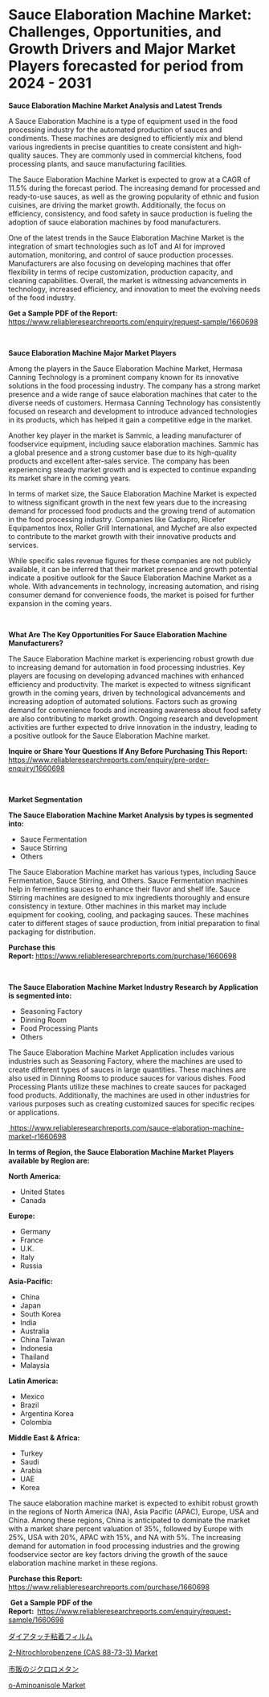 <p><h1>Sauce Elaboration Machine Market: Challenges, Opportunities, and Growth Drivers and Major Market Players forecasted for period from 2024 - 2031</h1></p><p><strong>Sauce Elaboration Machine Market Analysis and Latest Trends</strong></p>
<p><p>A Sauce Elaboration Machine is a type of equipment used in the food processing industry for the automated production of sauces and condiments. These machines are designed to efficiently mix and blend various ingredients in precise quantities to create consistent and high-quality sauces. They are commonly used in commercial kitchens, food processing plants, and sauce manufacturing facilities.</p><p>The Sauce Elaboration Machine Market is expected to grow at a CAGR of 11.5% during the forecast period. The increasing demand for processed and ready-to-use sauces, as well as the growing popularity of ethnic and fusion cuisines, are driving the market growth. Additionally, the focus on efficiency, consistency, and food safety in sauce production is fueling the adoption of sauce elaboration machines by food manufacturers.</p><p>One of the latest trends in the Sauce Elaboration Machine Market is the integration of smart technologies such as IoT and AI for improved automation, monitoring, and control of sauce production processes. Manufacturers are also focusing on developing machines that offer flexibility in terms of recipe customization, production capacity, and cleaning capabilities. Overall, the market is witnessing advancements in technology, increased efficiency, and innovation to meet the evolving needs of the food industry.</p></p>
<p><strong>Get a Sample PDF of the Report:&nbsp;</strong> <a href="https://www.reliableresearchreports.com/enquiry/request-sample/1660698">https://www.reliableresearchreports.com/enquiry/request-sample/1660698</a></p>
<p>&nbsp;</p>
<p><strong>Sauce Elaboration Machine Major Market Players</strong></p>
<p><p>Among the players in the Sauce Elaboration Machine Market, Hermasa Canning Technology is a prominent company known for its innovative solutions in the food processing industry. The company has a strong market presence and a wide range of sauce elaboration machines that cater to the diverse needs of customers. Hermasa Canning Technology has consistently focused on research and development to introduce advanced technologies in its products, which has helped it gain a competitive edge in the market.</p><p>Another key player in the market is Sammic, a leading manufacturer of foodservice equipment, including sauce elaboration machines. Sammic has a global presence and a strong customer base due to its high-quality products and excellent after-sales service. The company has been experiencing steady market growth and is expected to continue expanding its market share in the coming years.</p><p>In terms of market size, the Sauce Elaboration Machine Market is expected to witness significant growth in the next few years due to the increasing demand for processed food products and the growing trend of automation in the food processing industry. Companies like Cadixpro, Ricefer Equipamentos Inox, Roller Grill International, and Mychef are also expected to contribute to the market growth with their innovative products and services.</p><p>While specific sales revenue figures for these companies are not publicly available, it can be inferred that their market presence and growth potential indicate a positive outlook for the Sauce Elaboration Machine Market as a whole. With advancements in technology, increasing automation, and rising consumer demand for convenience foods, the market is poised for further expansion in the coming years.</p></p>
<p>&nbsp;</p>
<p><strong>What Are The Key Opportunities For Sauce Elaboration Machine Manufacturers?</strong></p>
<p><p>The Sauce Elaboration Machine market is experiencing robust growth due to increasing demand for automation in food processing industries. Key players are focusing on developing advanced machines with enhanced efficiency and productivity. The market is expected to witness significant growth in the coming years, driven by technological advancements and increasing adoption of automated solutions. Factors such as growing demand for convenience foods and increasing awareness about food safety are also contributing to market growth. Ongoing research and development activities are further expected to drive innovation in the industry, leading to a positive outlook for the Sauce Elaboration Machine market.</p></p>
<p><strong>Inquire or Share Your Questions If Any Before Purchasing This Report:</strong> <a href="https://www.reliableresearchreports.com/enquiry/pre-order-enquiry/1660698">https://www.reliableresearchreports.com/enquiry/pre-order-enquiry/1660698</a></p>
<p>&nbsp;</p>
<p><strong>Market Segmentation</strong></p>
<p><strong>The Sauce Elaboration Machine Market Analysis by types is segmented into:</strong></p>
<p><ul><li>Sauce Fermentation</li><li>Sauce Stirring</li><li>Others</li></ul></p>
<p><p>The Sauce Elaboration Machine market has various types, including Sauce Fermentation, Sauce Stirring, and Others. Sauce Fermentation machines help in fermenting sauces to enhance their flavor and shelf life. Sauce Stirring machines are designed to mix ingredients thoroughly and ensure consistency in texture. Other machines in this market may include equipment for cooking, cooling, and packaging sauces. These machines cater to different stages of sauce production, from initial preparation to final packaging for distribution.</p></p>
<p><strong>Purchase this Report:&nbsp;</strong><a href="https://www.reliableresearchreports.com/purchase/1660698">https://www.reliableresearchreports.com/purchase/1660698</a></p>
<p>&nbsp;</p>
<p><strong>The Sauce Elaboration Machine Market Industry Research by Application is segmented into:</strong></p>
<p><ul><li>Seasoning Factory</li><li>Dinning Room</li><li>Food Processing Plants</li><li>Others</li></ul></p>
<p><p>The Sauce Elaboration Machine Market Application includes various industries such as Seasoning Factory, where the machines are used to create different types of sauces in large quantities. These machines are also used in Dinning Rooms to produce sauces for various dishes. Food Processing Plants utilize these machines to create sauces for packaged food products. Additionally, the machines are used in other industries for various purposes such as creating customized sauces for specific recipes or applications.</p></p>
<p><a href="https://www.reliableresearchreports.com/sauce-elaboration-machine-market-r1660698">&nbsp;https://www.reliableresearchreports.com/sauce-elaboration-machine-market-r1660698</a></p>
<p><strong>In terms of Region, the Sauce Elaboration Machine Market Players available by Region are:</strong></p>
<p>
    <p> <strong> North America: </strong>
        <ul>
            <li>United States</li>
            <li>Canada</li>
        </ul>
        </p> 
    <p> <strong> Europe: </strong>
        <ul>
            <li>Germany</li>
            <li>France</li>
            <li>U.K.</li>
            <li>Italy</li>
            <li>Russia</li>
        </ul>
        </p> 
    <p> <strong> Asia-Pacific: </strong>
        <ul>
            <li>China</li>
            <li>Japan</li>
            <li>South Korea</li>
            <li>India</li>
            <li>Australia</li>
            <li>China Taiwan</li>
            <li>Indonesia</li>
            <li>Thailand</li>
            <li>Malaysia</li>
        </ul>
        </p> 
    <p> <strong> Latin America: </strong>
        <ul>
            <li>Mexico</li>
            <li>Brazil</li>
            <li>Argentina Korea</li>
            <li>Colombia</li>
        </ul>
        </p> 
    <p> <strong> Middle East & Africa: </strong>
        <ul>
            <li>Turkey</li>
            <li>Saudi</li>
            <li>Arabia</li>
            <li>UAE</li>
            <li>Korea</li>
        </ul>
    </p>
    </p>
<p><p>The sauce elaboration machine market is expected to exhibit robust growth in the regions of North America (NA), Asia Pacific (APAC), Europe, USA and China. Among these regions, China is anticipated to dominate the market with a market share percent valuation of 35%, followed by Europe with 25%, USA with 20%, APAC with 15%, and NA with 5%. The increasing demand for automation in food processing industries and the growing foodservice sector are key factors driving the growth of the sauce elaboration machine market in these regions.</p></p>
<p><strong>Purchase this Report: </strong><a href="https://www.reliableresearchreports.com/purchase/1660698">https://www.reliableresearchreports.com/purchase/1660698</a></p>
<p>&nbsp;<strong>Get a Sample PDF of the Report:&nbsp;&nbsp;</strong><a href="https://www.reliableresearchreports.com/enquiry/request-sample/1660698">https://www.reliableresearchreports.com/enquiry/request-sample/1660698</a></p>
<p><strong></strong></p>
<p><p><a href="https://medium.com/@pedrogers56456/%E6%AC%A1%E3%81%AE%E6%96%87%E7%AB%A0%E3%82%92%E6%97%A5%E6%9C%AC%E8%AA%9E%E3%81%AB%E7%BF%BB%E8%A8%B3%E3%81%97%E3%81%A6%E3%81%8F%E3%81%A0%E3%81%95%E3%81%84-%E3%83%80%E3%82%A4%E3%82%A2%E3%82%BF%E3%83%83%E3%83%81%E7%94%A8%E7%B2%98%E7%9D%80%E3%83%95%E3%82%A3%E3%83%AB%E3%83%A0%E5%B8%82%E5%A0%B4%E3%81%AE%E5%B1%95%E6%9C%9B-%E5%AE%8C%E5%85%A8%E3%81%AA%E7%94%A3%E6%A5%AD%E5%88%86%E6%9E%90-2024%E5%B9%B4%E3%81%8B%E3%82%892031%E5%B9%B4-c782a898c7e5">ダイアタッチ粘着フィルム</a></p><p><a href="https://github.com/singletonthaxterkelliehr2df/Market-Research-Report-List-2/blob/main/2-nitrochlorobenzene-cas-88-73-3-market.md">2-Nitrochlorobenzene (CAS 88-73-3) Market</a></p><p><a href="https://medium.com/@annchovey2023/%E3%82%B0%E3%83%AD%E3%83%BC%E3%83%90%E3%83%AB%E5%95%86%E6%A5%AD%E3%82%B8%E3%82%AF%E3%83%AD%E3%83%AD%E3%83%A1%E3%82%BF%E3%83%B3%E5%B8%82%E5%A0%B4%E3%82%BB%E3%82%AF%E3%82%BF%E3%83%BC-%E7%A8%AE%E9%A1%9E-%E5%BF%9C%E7%94%A8-%E5%B8%82%E5%A0%B4%E3%83%97%E3%83%AC%E3%82%A4%E3%83%A4%E3%83%BC%E3%81%AE%E6%88%A6%E7%95%A5-%E5%9C%B0%E5%9F%9F%E5%88%A5%E6%88%90%E9%95%B7%E3%81%AE%E8%A6%96%E7%82%B9-%E3%81%8A%E3%82%88%E3%81%B3%E5%B0%86%E6%9D%A5%E3%81%AE%E4%BA%88%E6%B8%AC-2024%E5%B9%B4-2031%E5%B9%B4-a0537f2e0520">市販のジクロロメタン</a></p><p><a href="https://github.com/ashman753/Market-Research-Report-List-1/blob/main/o-aminoanisole-market.md">o-Aminoanisole Market</a></p></p>